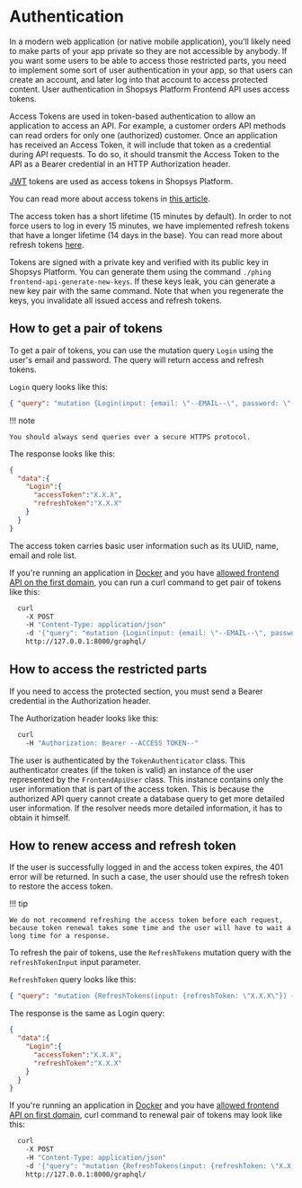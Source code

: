 # Authentication

In a modern web application (or native mobile application), you’ll likely need to make parts of your app private so they are not accessible by anybody.
If you want some users to be able to access those restricted parts, you need to implement some sort of user authentication in your app, so that users can create an account, and later log into that account to access protected content.
User authentication in Shopsys Platform Frontend API uses access tokens.

Access Tokens are used in token-based authentication to allow an application to access an API. For example, a customer orders API methods can read orders for only one (authorized) customer.
Once an application has received an Access Token, it will include that token as a credential during API requests. To do so, it should transmit the Access Token to the API as a Bearer credential in an HTTP Authorization header.

[JWT](https://jwt.io/introduction/) tokens are used as access tokens in Shopsys Platform.

You can read more about access tokens in [this article](https://auth0.com/docs/tokens/concepts/access-tokens).

The access token has a short lifetime (15 minutes by default).
In order to not force users to log in every 15 minutes, we have implemented refresh tokens that have a longer lifetime (14 days in the base).
You can read more about refresh tokens [here](https://auth0.com/docs/tokens/concepts/refresh-tokens).

Tokens are signed with a private key and verified with its public key in Shopsys Platform.
You can generate them using the command `./phing frontend-api-generate-new-keys`.
If these keys leak, you can generate a new key pair with the same command.
Note that when you regenerate the keys, you invalidate all issued access and refresh tokens.

## How to get a pair of tokens

To get a pair of tokens, you can use the mutation query `Login` using the user's email and password.
The query will return access and refresh tokens.

`Login` query looks like this:

```json
{ "query": "mutation {Login(input: {email: \"--EMAIL--\", password: \"--PASSWD--\"}) {accessToken, refreshToken}}"}
```

!!! note

    You should always send queries over a secure HTTPS protocol.

The response looks like this:

```json
{
  "data":{
    "Login":{
      "accessToken":"X.X.X",
      "refreshToken":"X.X.X"
    }
  }
}
```

The access token carries basic user information such as its UUID, name, email and role list.

If you're running an application in [Docker](../installation/installation-using-docker-application-setup.md) and you have [allowed frontend API on the first domain](./introduction-to-frontend-api.md), you can run a curl command to get pair of tokens like this:

```sh
  curl
    -X POST
    -H "Content-Type: application/json"
    -d '{"query": "mutation {Login(input: {email: \"--EMAIL--\", password: \"--PASSWD--\"}) {accessToken, refreshToken}}"}'
    http://127.0.0.1:8000/graphql/
```

## How to access the restricted parts

If you need to access the protected section, you must send a Bearer credential in the Authorization header.

The Authorization header looks like this:

```sh
  curl
    -H "Authorization: Bearer --ACCESS TOKEN--"
```

The user is authenticated by the `TokenAuthenticator` class.
This authenticator creates (if the token is valid) an instance of the user represented by the `FrontendApiUser` class.
This instance contains only the user information that is part of the access token.
This is because the authorized API query cannot create a database query to get more detailed user information.
If the resolver needs more detailed information, it has to obtain it himself.

## How to renew access and refresh token

If the user is successfully logged in and the access token expires, the 401 error will be returned. In such a case, the user should use the refresh token to restore the access token.

!!! tip

    We do not recommend refreshing the access token before each request, because token renewal takes some time and the user will have to wait a long time for a response.

To refresh the pair of tokens, use the `RefreshTokens` mutation query with the `refreshTokenInput` input parameter.

`RefreshToken` query looks like this:


```json
{ "query": "mutation {RefreshTokens(input: {refreshToken: \"X.X.X\"}) {accessToken, refreshToken}}"}
```

The response is the same as Login query:

```json
{
  "data":{
    "Login":{
      "accessToken":"X.X.X",
      "refreshToken":"X.X.X"
    }
  }
}
```

If you're running an application in [Docker](../installation/installation-using-docker-application-setup.md) and you have [allowed frontend API on first domain](./introduction-to-frontend-api.md), curl command to renewal pair of tokens may look like this:

```sh
  curl
    -X POST
    -H "Content-Type: application/json"
    -d '{"query": "mutation {RefreshTokens(input: {refreshToken: \"X.X.X\"}) {accessToken, refreshToken}}"}'
    http://127.0.0.1:8000/graphql/
```
